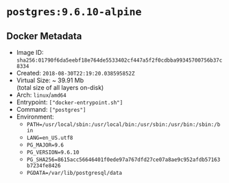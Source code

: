 # `postgres:9.6.10-alpine`

## Docker Metadata

- Image ID: `sha256:01790f6da5eebf18e764de5533402cf447a5f2f0cdbba99345700756b37c8334`
- Created: `2018-08-30T22:19:20.038595852Z`
- Virtual Size: ~ 39.91 Mb  
  (total size of all layers on-disk)
- Arch: `linux`/`amd64`
- Entrypoint: `["docker-entrypoint.sh"]`
- Command: `["postgres"]`
- Environment:
  - `PATH=/usr/local/sbin:/usr/local/bin:/usr/sbin:/usr/bin:/sbin:/bin`
  - `LANG=en_US.utf8`
  - `PG_MAJOR=9.6`
  - `PG_VERSION=9.6.10`
  - `PG_SHA256=8615acc56646401f0ede97a767dfd27ce07a8ae9c952afdb57163b7234fe8426`
  - `PGDATA=/var/lib/postgresql/data`
